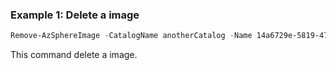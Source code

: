 ### Example 1: Delete a image
```powershell
Remove-AzSphereImage -CatalogName anotherCatalog -Name 14a6729e-5819-4737-8713-37b4798533f8 -ResourceGroupName Sphere-test
```

This command delete a image.